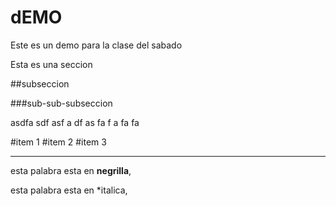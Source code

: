# dEMO
Este es un demo para la clase del sabado


Esta es una seccion

##subseccion

###sub-sub-subseccion

asdfa sdf
asf a
  df
  as
  fa
  f
  a
  fa fa
  
#item 1
#item 2
#item 3

---

esta palabra esta en **negrilla**,

esta palabra esta en *italica,
